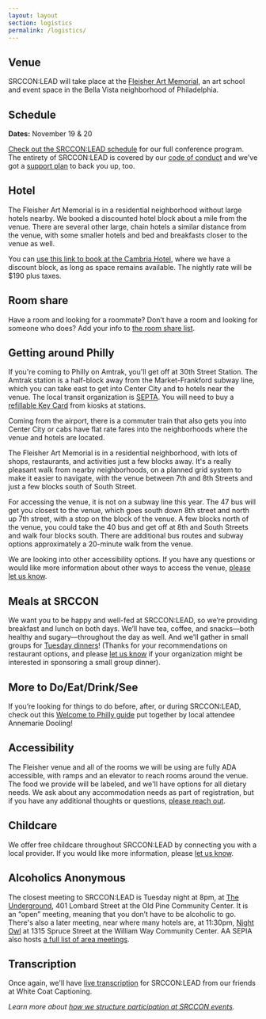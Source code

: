 ```yaml
---
layout: layout
section: logistics
permalink: /logistics/
---
```


## Venue

SRCCON:LEAD will take place at the [Fleisher Art Memorial](https://fleisher.org), an art school and event space in the Bella Vista neighborhood of Philadelphia.

## Schedule

**Dates:** November 19 & 20

[Check out the SRCCON:LEAD schedule](/schedule) for our full conference program. The entirety of SRCCON:LEAD is covered by our [code of conduct](/conduct) and we've got a [support plan](/support) to back you up, too.

## Hotel

The Fleisher Art Memorial is in a residential neighborhood without large hotels nearby. We booked a discounted hotel block about a mile from the venue. There are several other large, chain hotels a similar distance from the venue, with some smaller hotels and bed and breakfasts closer to the venue as well.

You can [use this link to book at the Cambria Hotel](https://www.choicehotels.com/reservations/groups/ef61n6?source=EMCHGGI&appl_group=EMCHGGI), where we have a discount block, as long as space remains available. The nightly rate will be $190 plus taxes. 

## Room share

Have a room and looking for a roommate? Don’t have a room and looking for someone who does? Add your info to [the room share list](https://docs.google.com/spreadsheets/d/1VDTS7qk8wSvVEbw7u__e9Y8I2IeuH4XWtvcE1AfS69s/edit#gid=0).

## Getting around Philly

If you're coming to Philly on Amtrak, you'll get off at 30th Street Station. The Amtrak station is a half-block away from the Market-Frankford subway line, which you can take east to get into Center City and to hotels near the venue. The local transit organization is [SEPTA](http://septa.org/). You will need to buy a [refillable Key Card](http://www.septa.org/fares/pass/key.html) from kiosks at stations.

Coming from the airport, there is a commuter train that also gets you into Center City or cabs have flat rate fares into the neighborhoods where the venue and hotels are located.

The Fleisher Art Memorial is in a residential neighborhood, with lots of shops, restaurants, and activities just a few blocks away. It's a really pleasant walk from nearby neighborhoods, on a planned grid system to make it easier to navigate, with the venue between 7th and 8th Streets and just a few blocks south of South Street.

For accessing the venue, it is not on a subway line this year. The 47 bus will get you closest to the venue, which goes south down 8th street and north up 7th street, with a stop on the block of the venue. A few blocks north of the venue, you could take the 40 bus and get off at 8th and South Streets and walk four blocks south. There are additional bus routes and subway options approximately a 20-minute walk from the venue.

We are looking into other accessibility options. If you have any questions or would like more information about other ways to access the venue, [please let us know](mailto:srccon@opennews.org).

## Meals at SRCCON

We want you to be happy and well-fed at SRCCON:LEAD, so we’re providing breakfast and lunch on both days. We’ll have tea, coffee, and snacks—both healthy and sugary—throughout the day as well. And we'll gather in small groups for [Tuesday dinners](/dinner)! (Thanks for your recommendations on restaurant options, and please [let us know](mailto:srccon@opennews.org) if your organization might be interested in sponsoring a small group dinner).

## More to Do/Eat/Drink/See

If you’re looking for things to do before, after, or during SRCCON:LEAD, check out this [Welcome to Philly guide](https://docs.google.com/document/d/18ImdgLGxYawA1zsk1D98fv-acP5OzA6-uSyrW9vwbvM/edit) put together by local attendee Annemarie Dooling!

## Accessibility

The Fleisher venue and all of the rooms we will be using are fully ADA accessible, with ramps and an elevator to reach rooms around the venue. The food we provide will be labeled, and we'll have options for all dietary needs. We ask about any accommodation needs as part of registration, but if you have any additional thoughts or questions, [please reach out](mailto:srccon@opennews.org).

## Childcare

We offer free childcare throughout SRCCON:LEAD by connecting you with a local provider. If you would like more information, please [let us know](mailto:srccon@opennews.org).

## Alcoholics Anonymous

The closest meeting to SRCCON:LEAD is Tuesday night at 8pm, at [The Underground](https://www.aasepia.org/meetings/401-lombard-street-center-city-pa-19147-the-underground-tuesday-20-00-obb-101243/?tsml-day=2&tsml-region=5007), 401 Lombard Street at the Old Pine Community Center. It is an “open” meeting, meaning that you don’t have to be alcoholic to go. There's also a later meeting, near where many hotels are, at 11:30pm, [Night Owl](https://www.aasepia.org/meetings/1315-spruce-street-center-city-pa-19107-night-owl-tuesday-23-30-ob-162665/?tsml-day=2&tsml-region=5007) at 1315 Spruce Street at the William Way Community Center. AA SEPIA also hosts [a full list of area meetings](http://www.aasepia.org/meetings/).

## Transcription

Once again, we'll have [live transcription](/transcription) for SRCCON:LEAD from our friends at White Coat Captioning.

_Learn more about [how we structure participation at SRCCON events](/participation)._